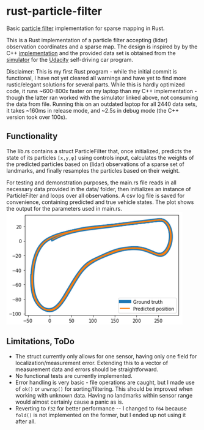 # rust-particle-filter
Basic [particle filter](https://en.wikipedia.org/wiki/Particle_filter) implementation for sparse mapping in Rust.

This is a Rust implementation of a particle filter accepting (lidar) observation coordinates and a sparse map. The design is inspired by  by the C++ [implementation](https://github.com/udacity/CarND-Kidnapped-Vehicle-Project) and the provided data set is obtained from the [simulator](https://github.com/udacity/self-driving-car-sim/releases) for the [Udacity](https://udacity.com/drive) self-driving car program.

Disclaimer: This is my first Rust program - while the initial commit is functional, I have not yet cleared all warnings and have yet to find more rustic/elegant solutions for several parts.
While this is hardly optimized code, it runs ~600-800x faster on my laptop than my C++ implementation - though the latter ran worked with the simulator linked above, not consuming the data from file. Running this on an outdated laptop for all 2440 data sets, it takes ~160ms in release mode, and ~2.5s in debug mode (the C++ version took over 100s).

## Functionality
The lib.rs contains a struct ParticleFilter that, once initialized, predicts the state of its particles `[x,y,φ]` using controls input, calculates the weights of the predicted particles based on (lidar) observations of a sparse set of landmarks, and finally resamples the particles based on their weight.

For testing and demonstration purposes, the main.rs file reads in all necessary data provided in the data/ folder, then initializes an instance of ParticleFilter and loops over all observations. A csv log file is saved for convenience, containing predicted and true vehicle states. The plot shows the output for the parameters used in main.rs.
![plot](trajectory.png)

## Limitations, ToDo

* The struct currently only allows for one sensor, having only one field for localization/measurement error. Extending this to a vector of measurement data and errors should be straightforward.
* No functional tests are currently implemented.
* Error handling is very basic - file operations are caught, but I made use of `ok()` or `unwrap()` for sorting/filtering. This should be improved when working with unknown data. Having no landmarks within sensor range would almost certainly cause a panic as is.
* Reverting to `f32` for better performance -- I changed to `f64` because `fold()` is not implemented on the former, but I ended up not using it after all.
